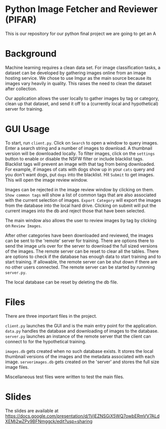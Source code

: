 # Python Image Fetcher and Reviewer (PIFAR)
This is our repository for our python final project
we are going to get an A

# Background
Machine learning requires a clean data set. For image classification tasks, a dataset can be developed by gathering images online from an image hosting service. We chose to use Imgur as the main source because its images vary heavily in quality. This raises the need to clean the dataset after collection.

Our application allows the user locally to gather images by tag or category, clean up that dataset, and send it off to a (currently local and hypothetical) server for training.

# GUI Usage
To start, run `client.py`. Click on `Search` to open a window to query images. Enter a search string and a number of images to download. A thumbnail version will be downloaded locally. To filter images, click on the `settings` button to enable or disable the NSFW filter or include blacklist tags. Blacklist tags will prevent an image with that tag from being downloaded. For example, if images of cats with dogs show up in your `cats` query and you don't want dogs, put `dogs` into the blacklist. Hit `Submit` to get images. This will open the image review window.

Images can be rejected in the image review window by clicking on them. `Show common tags` will show a list of common tags that are also associated with the current selection of images. `Export Category` will export the images from the database into the local hard drive. Clicking on submit will put the current images into the db and reject those that have been selected.

The main window also allows the user to review images by tag by clicking on `Review Images`.

After other categories have been downloaded and reviewed, the images can be sent to the 'remote' server for training. There are options there to send the image urls over for the server to download the full sized versions of the images. The remote server can be reset to clear all the tables. There are options to check if the database has enough data to start training and to start training. If allowable, the remote server can be shut down if there are no other users connected. The remote server can be started by runnning `server.py`.

The local database can be reset by deleting the db file.

# Files
There are three important files in the project.

`client.py` launches the GUI and is the main entry point for the application.
`data.py` handles the database and downloading of images to the database.
`server.py` launches an instance of the remote server that the client can connect to for the hypothetical training.

`images.db` gets created when no such database exists. It stores the local thumbnail versions of the images and the metadata associated with each image.
`serverimages.db` gets created on the 'server' and stores the full size image files.

Miscellaneous test files were written to test the main files.

# Slides
The slides are available at https://docs.google.com/presentation/d/1VjEZNSGiX5WQ7owbERmVV7ALdXEMj2wZPv9BFNmggck/edit?usp=sharing
